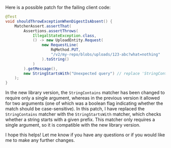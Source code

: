 Here is a possible patch for the failing client code:

```java
@Test
void shouldThrowExceptionWhenDigestIsAbsent() {
    MatcherAssert.assertThat(
        Assertions.assertThrows(
            IllegalStateException.class,
            () -> new UploadEntity.Request(
                new RequestLine(
                    RqMethod.PUT,
                    "/v2/my-repo/blobs/uploads/123-abc?what=nothing"
                ).toString()
            )
        ).getMessage(),
        new StringStartsWith("Unexpected query") // replace 'StringContains' with 'StringStartsWith'
    );
}
```

In the new library version, the `StringContains` matcher has been changed to require only a single argument, whereas in the previous version it allowed for two arguments (one of which was a boolean flag indicating whether the match should be case-sensitive). In this patch, I have replaced the `StringContains` matcher with the `StringStartsWith` matcher, which checks whether a string starts with a given prefix. This matcher only requires a single argument, so it is compatible with the new library version.

I hope this helps! Let me know if you have any questions or if you would like me to make any further changes.